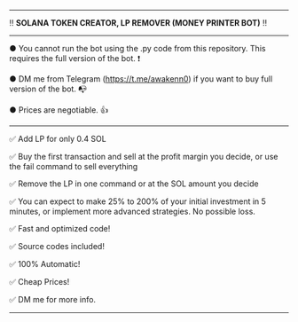 ---------------------------------------------------------------------------------------------------------------

‼ **SOLANA TOKEN CREATOR, LP REMOVER (MONEY PRINTER BOT)** ‼

---------------------------------------------------------------------------------------------------------------

● You cannot run the bot using the .py code from this repository. This requires the full version of the bot. ❗

● DM me from Telegram (https://t.me/awakenn0) if you want to buy full version of the bot. 📭

● Prices are negotiable. 👍

---------------------------------------------------------------------------------------------------------------

✅ Add LP for only 0.4 SOL

✅ Buy the first transaction and sell at the profit margin you decide, or use the fail command to sell everything

✅ Remove the LP in one command or at the SOL amount you decide

✅ You can expect to make 25% to 200% of your initial investment in 5 minutes, or implement more advanced strategies. No possible loss.

✅ Fast and optimized code!

✅ Source codes included!

✅ 100% Automatic!

✅ Cheap Prices!




✅ DM me for more info.

---------------------------------------------------------------------------------------------------------------

